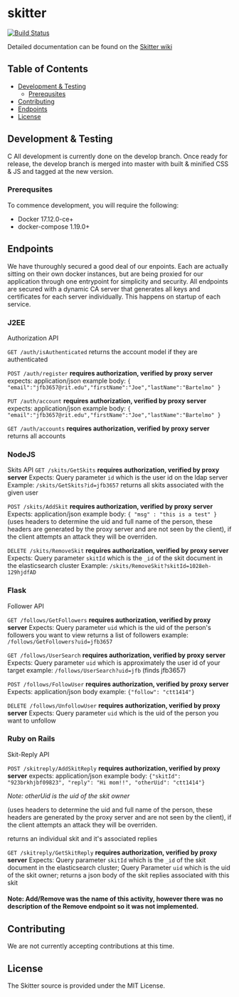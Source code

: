 # skitter
[![Build Status](https://travis-ci.org/christophert/skitter.svg?branch=master)](https://travis-ci.org/christophert/skitter)

Detailed documentation can be found on the [Skitter wiki](https://github.com/christophert/skitter/wiki)

## Table of Contents
* [Development & Testing](#development--testing)
  * [Prerequsites](#prerequsites)
* [Contributing](#contributing)
* [Endpoints](#endpoints)
* [License](#license)

## Development & Testing
C
All development is currently done on the develop branch. Once ready for release, the develop branch is merged into master with built & minified CSS & JS and tagged at the new version.
### Prerequsites
To commence development, you will require the following:
* Docker 17.12.0-ce+
* docker-compose 1.19.0+


## Endpoints

We have thuroughly secured a good deal of our enpoints. Each are actually sitting on their own docker instances,
but are being proxied for our application through one entrypoint for simplicity and security. All endpoints are secured with a dynamic CA server that generates all keys and certificates for each server individually.  This happens on startup of each service.

### J2EE

Authorization API

`GET /auth/isAuthenticated`
returns the account model if they are authenticated

`POST /auth/register`
**requires authorization, verified by proxy server**
expects: application/json
example body: `{ "email":"jfb3657@rit.edu","firstName":"Joe","lastName":"Bartelmo" }`

`PUT /auth/account`
**requires authorization, verified by proxy server**
expects: application/json
example body: `{ "email":"jfb3657@rit.edu","firstName":"Joe","lastName":"Bartelmo" }`

`GET /auth/accounts`
**requires authorization, verified by proxy server**
returns all accounts

### NodeJS

Skits API
`GET /skits/GetSkits`
**requires authorization, verified by proxy server**
Expects: Query parameter `id` which is the user id on the ldap server
Example: `/skits/GetSkits?id=jfb3657`
returns all skits associated with the given user

`POST /skits/AddSkit`
**requires authorization, verified by proxy server**
Expects: application/json
example body: `{ "msg" : "this is a test" }`
(uses headers to determine the uid and full name of the person, these headers are generated by the proxy server and are not seen by the client), if the client attempts an attack they will be overriden.

`DELETE /skits/RemoveSkit`
**requires authorization, verified by proxy server**
Expects: Query parameter `skitId` which is the `_id` of the skit document in the elasticsearch cluster
Example: `/skits/RemoveSkit?skitId=1028eh-129hjdfAD`

### Flask

Follower API

`GET /follows/GetFollowers`
**requires authorization, verified by proxy server**
Expects: Query parameter `uid` which is the uid of the person's followers you want to view
returns a list of followers
example: `/follows/GetFollowers?uid=jfb3657`

`GET /follows/UserSearch`
**requires authorization, verified by proxy server**
Expects: Query parameter `uid` which is approximately the user id of your target
example: `/follows/UserSearch?uid=jfb` (finds jfb3657)

`POST /follows/FollowUser`
**requires authorization, verified by proxy server**
Expects: application/json
body example: `{"follow": "ctt1414"}`

`DELETE /follows/UnfollowUser`
**requires authorization, verified by proxy server**
Expects: Query parameter `uid` which is the uid of the person you want to unfollow

### Ruby on Rails

Skit-Reply API

`POST /skitreply/AddSkitReply`
**requires authorization, verified by proxy server**
expects: application/json
example body: `{"skitId": "923brkhjbf09823", "reply": "Hi mom!!", "otherUid": "ctt1414"}`

_Note: otherUid is the uid of the skit owner_

(uses headers to determine the uid and full name of the person, these headers are generated by the proxy server and are not seen by the client), if the client attempts an attack they will be overriden.

returns an individual skit and it's associated replies

`GET /skitreply/GetSkitReply`
**requires authorization, verified by proxy server**
Expects: Query parameter `skitId` which is the `_id` of the skit document in the elasticsearch cluster; Query Parameter `uid` which is the uid of the skit owner; 
returns a json body of the skit replies associated with this  skit

####  Note: Add/Remove was the name of this activity, however there was no description of the Remove endpoint so it was not implemented.



## Contributing
We are not currently accepting contributions at this time.

## License
The Skitter source is provided under the MIT License.
